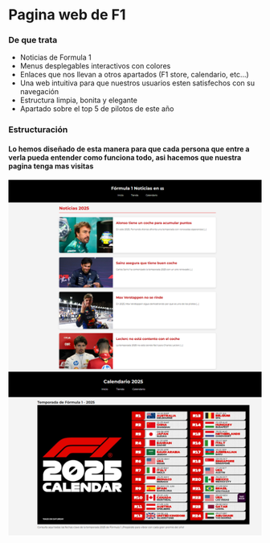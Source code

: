 # Pagina web de F1

### De que trata

* Noticias de Formula 1
* Menus desplegables interactivos con colores
* Enlaces que nos llevan a otros apartados (F1 store, calendario, etc...)
* Una web intuitiva para que nuestros usuarios esten satisfechos con su navegación
* Estructura limpia, bonita y elegante
* Apartado sobre el top 5 de pilotos de este año


### Estructuración
#### Lo hemos diseñado de esta manera para que cada persona que entre a verla pueda entender como funciona todo, asi hacemos que nuestra pagina tenga mas visitas
<img src="html-.png" /> 
<img src="html.png" /> 
